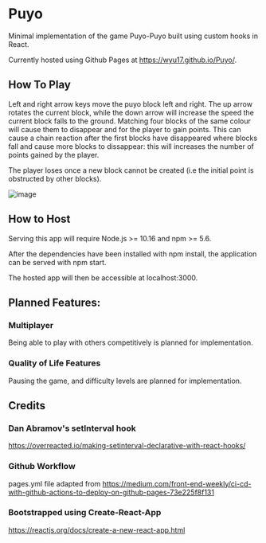 # Puyo

Minimal implementation of the game Puyo-Puyo built using custom hooks in React. 

Currently hosted using Github Pages at https://wyu17.github.io/Puyo/.

## How To Play

Left and right arrow keys move the puyo block left and right. The up arrow rotates the current block, while the down arrow will increase the speed the current block falls to the ground. Matching four blocks of the same colour will cause them to disappear and for the player to gain points. This can cause a chain reaction after the first blocks have disappeared where blocks fall and cause more blocks to dissappear: this will increases the number of points gained by the player.

The player loses once a new block cannot be created (i.e the initial point is obstructed by other blocks).

![image](https://user-images.githubusercontent.com/62117275/109698211-e5989080-7bda-11eb-869e-4b63c2f0e371.png)

## How to Host

Serving this app will require Node.js >= 10.16 and npm >= 5.6.

After the dependencies have been installed with npm install, the application can be served with npm start. 

The hosted app will then be accessible at localhost:3000.  

## Planned Features:

### Multiplayer

Being able to play with others competitively is planned for implementation.

### Quality of Life Features

Pausing the game, and difficulty levels are planned for implementation.

## Credits

### Dan Abramov's setInterval hook 
https://overreacted.io/making-setinterval-declarative-with-react-hooks/

### Github Workflow
pages.yml file adapted from https://medium.com/front-end-weekly/ci-cd-with-github-actions-to-deploy-on-github-pages-73e225f8f131

### Bootstrapped using Create-React-App
https://reactjs.org/docs/create-a-new-react-app.html
